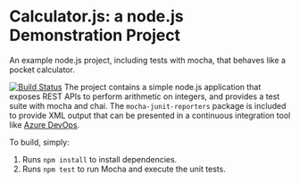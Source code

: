 Calculator.js: a node.js Demonstration Project
==============================================
An example node.js project, including tests with mocha, that behaves like
a pocket calculator.

[![Build Status](https://icsi.visualstudio.com/Integrating%20External%20Source%20Control%20with%20Azure%20Pipelines/_apis/build/status/junzhangca.calculator?branchName=master)](https://icsi.visualstudio.com/Integrating%20External%20Source%20Control%20with%20Azure%20Pipelines/_build/latest?definitionId=4&branchName=master)
The project contains a simple node.js application that exposes REST APIs
to perform arithmetic on integers, and provides a test suite with mocha
and chai.  The `mocha-junit-reporters` package is included to provide XML
output that can be presented in a continuous integration tool like
[Azure DevOps](https://azure.com/devops).

To build, simply:

1. Runs `npm install` to install dependencies.
2. Runs `npm test` to run Mocha and execute the unit tests.

